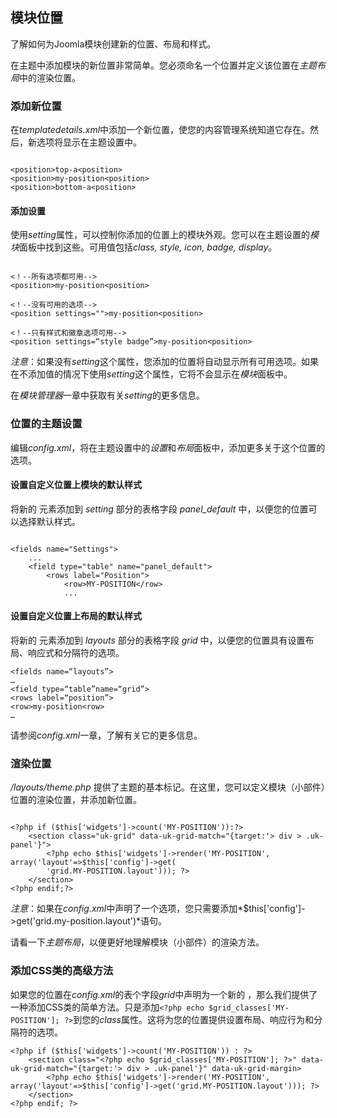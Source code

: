 ## 模块位置

了解如何为Joomla模块创建新的位置、布局和样式。

在主题中添加模块的新位置非常简单。您必须命名一个位置并定义该位置在*主题布局*中的渲染位置。

### 添加新位置

在*templatedetails.xml*中添加一个新位置，使您的内容管理系统知道它存在。然后，新选项将显示在主题设置中。

```

<position>top-a<position>
<position>my-position<position>
<position>bottom-a<position>

```
#### 添加设置

使用*setting*属性，可以控制你添加的位置上的模块外观。您可以在主题设置的*模块*面板中找到这些。可用值包括*class, style, icon, badge, display*。

```

<！--所有选项都可用-->
<position>my-position<position>

<！--没有可用的选项-->
<position settings="">my-position<position>

<！--只有样式和徽章选项可用-->
<position settings=“style badge”>my-position<position>

```

*注意*：如果没有*setting*这个属性，您添加的位置将自动显示所有可用选项。如果在不添加值的情况下使用*setting*这个属性，它将不会显示在*模块*面板中。

在*模块管理器*一章中获取有关*setting*的更多信息。

### 位置的主题设置

编辑*config.xml*，将在主题设置中的*设置*和*布局*面板中，添加更多关于这个位置的选项。

#### 设置自定义位置上模块的默认样式

将新的 *<row>* 元素添加到 *setting* 部分的表格字段 *panel_default* 中，以便您的位置可以选择默认样式。

```

<fields name="Settings">
    ...
    <field type="table" name="panel_default">
        <rows label="Position">
            <row>MY-POSITION</row>
            ...

```

#### 设置自定义位置上布局的默认样式

将新的 *<row>* 元素添加到 *layouts* 部分的表格字段 *grid* 中，以便您的位置具有设置布局、响应式和分隔符的选项。

```
<fields name=“layouts”>
…
<field type=“table”name=“grid”>
<rows label=“position”>
<row>my-position<row>
…

```

请参阅*config.xml*一章，了解有关它的更多信息。

### 渲染位置

*/layouts/theme.php* 提供了主题的基本标记。在这里，您可以定义模块（小部件）位置的渲染位置，并添加新位置。

```

<?php if ($this['widgets']->count('MY-POSITION')):?>
    <section class="uk-grid" data-uk-grid-match="{target:'> div > .uk-panel'}">
        <?php echo $this['widgets']->render('MY-POSITION', array('layout'=>$this['config']->get(
        'grid.MY-POSITION.layout'))); ?>
    </section>
<?php endif;?>

```

*注意*：如果在*config.xml*中声明了一个选项，您只需要添加*$this['config']->get('grid.my-position.layout')*语句。

请看一下*主题布局*，以便更好地理解模块（小部件）的渲染方法。

### 添加CSS类的高级方法

如果您的位置在*config.xml*的表个字段*grid*中声明为一个新的 *<row>* ，那么我们提供了一种添加CSS类的简单方法。只是添加```<?php echo $grid_classes['MY-POSITION']; ?>```到您的*class*属性。这将为您的位置提供设置布局、响应行为和分隔符的选项。

```
<?php if ($this['widgets']->count('MY-POSITION')) : ?>
    <section class="<?php echo $grid_classes['MY-POSITION']; ?>" data-uk-grid-match="{target:'> div > .uk-panel'}" data-uk-grid-margin>
        <?php echo $this['widgets']->render('MY-POSITION', array('layout'=>$this['config']->get('grid.MY-POSITION.layout'))); ?>
    </section>
<?php endif; ?>

```